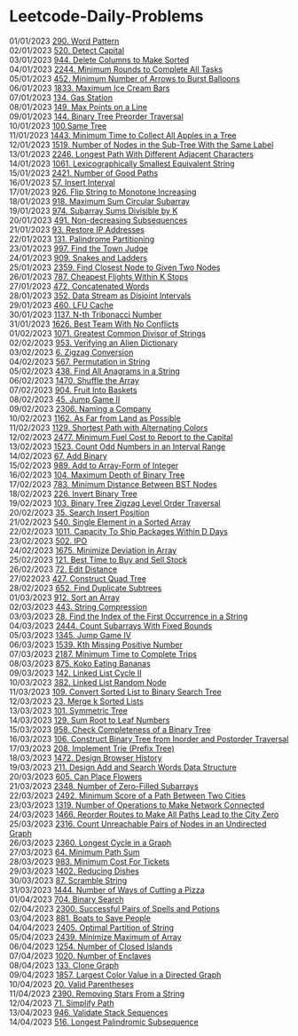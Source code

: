 # Leetcode-Daily-Problems </br>
01/01/2023 [290. Word Pattern](https://github.com/pratapshingane18/Leetcode-Daily-Problems/blob/main/290.%20Word%20Pattern) </br>
02/01/2023 [520. Detect Capital](https://github.com/pratapshingane18/Leetcode-Daily-Problems/blob/main/520.%20Detect%20Capital) </br>
03/01/2023 [944. Delete Columns to Make Sorted](https://github.com/pratapshingane18/Leetcode-Daily-Problems/blob/main/944.%20Delete%20Columns%20to%20Make%20Sorted) </br>
04/01/2023 [2244. Minimum Rounds to Complete All Tasks](https://github.com/pratapshingane18/Leetcode-Daily-Problems/blob/main/2244.%20Minimum%20Rounds%20to%20Complete%20All%20Tasks) </br>
05/01/2023 [452. Minimum Number of Arrows to Burst Balloons](https://github.com/pratapshingane18/Leetcode-Daily-Problems/blob/main/452.%20Minimum%20Number%20of%20Arrows%20to%20Burst%20Balloons) </br>
06/01/2023 [1833. Maximum Ice Cream Bars](https://github.com/pratapshingane18/Leetcode-Daily-Problems/blob/main/1833.%20Maximum%20Ice%20Cream%20Bars) </br>
07/01/2023 [134. Gas Station](https://github.com/pratapshingane18/Leetcode-Daily-Problems/blob/main/134.%20Gas%20Station) </br>
08/01/2023 [149. Max Points on a Line](https://github.com/pratapshingane18/Leetcode-Daily-Problems/blob/main/149.%20Max%20Points%20on%20a%20Line) </br>
09/01/2023 [144. Binary Tree Preorder Traversal](https://github.com/pratapshingane18/Leetcode-Daily-Problems/blob/main/144.%20Binary%20Tree%20Preorder%20Traversal) </br>
10/01/2023 [100.Same Tree](https://github.com/pratapshingane18/Leetcode-Daily-Problems/blob/main/100.%20Same%20Tree) </br>
11/01/2023 [1443. Minimum Time to Collect All Apples in a Tree](https://github.com/pratapshingane18/Leetcode-Daily-Problems/blob/main/1443.%20Minimum%20Time%20to%20Collect%20All%20Apples%20in%20a%20Tree) </br>
12/01/2023 [1519. Number of Nodes in the Sub-Tree With the Same Label](https://github.com/pratapshingane18/Leetcode-Daily-Problems/blob/main/1519.%20Number%20of%20Nodes%20in%20the%20Sub-Tree%20With%20the%20Same%20Label) </br>
13/01/2023 [2246. Longest Path With Different Adjacent Characters](https://github.com/pratapshingane18/Leetcode-Daily-Problems/blob/main/2246.%20Longest%20Path%20With%20Different%20Adjacent%20Characters)</br>
14/01/2023 [1061. Lexicographically Smallest Equivalent String](https://github.com/pratapshingane18/Leetcode-Daily-Problems/blob/main/LexicographicallySmallestEquivalentString.cpp) </br>
15/01/2023 [2421. Number of Good Paths](https://github.com/pratapshingane18/Leetcode-Daily-Problems/blob/main/Number_of_Good_Paths.cpp) </br>
16/01/2023 [57. Insert Interval](https://github.com/pratapshingane18/Leetcode-Daily-Problems/blob/main/Insert_Interval.cpp) </br>
17/01/2023 [926. Flip String to Monotone Increasing](https://github.com/pratapshingane18/Leetcode-Daily-Problems/blob/main/FlipString_to_Monotone_Increasing.cpp) </br>
18/01/2023 [918. Maximum Sum Circular Subarray](https://github.com/pratapshingane18/Leetcode-Daily-Problems/blob/main/Maximum_Sum_Circular_Subarray.cpp) </br>
19/01/2023 [974. Subarray Sums Divisible by K](https://github.com/pratapshingane18/Leetcode-Daily-Problems/blob/main/Subarray_Sums_Divisible_by_K.cpp) </br>
20/01/2023 [491. Non-decreasing Subsequences](https://github.com/pratapshingane18/Leetcode-Daily-Problems/blob/main/NondecreasingSubsequences.cpp) </br>
21/01/2023 [93. Restore IP Addresses](https://github.com/pratapshingane18/Leetcode-Daily-Problems/blob/main/Restore_IP_Addresses.cpp) </br>
22/01/2023 [131. Palindrome Partitioning](https://github.com/pratapshingane18/Leetcode-Daily-Problems/blob/main/Palindrome_Partitioning.cpp)</br>
23/01/2023 [997. Find the Town Judge](https://github.com/pratapshingane18/Leetcode-Daily-Problems/blob/main/Find_the_Town_Judge.cpp) </br>
24/01/2023 [909. Snakes and Ladders](https://github.com/pratapshingane18/Leetcode-Daily-Problems/blob/main/Snakes_and_Ladders.cpp) </br>
25/01/2023 [2359. Find Closest Node to Given Two Nodes](https://github.com/pratapshingane18/Leetcode-Daily-Problems/blob/main/Find_Closest_Node_to_Given_Two_Nodes.cpp) </br>
26/01/2023 [787. Cheapest Flights Within K Stops](https://github.com/pratapshingane18/Leetcode-Daily-Problems/blob/main/Cheapest_Flights_Within_K_Stops.cpp) </br>
27/01/2023 [472. Concatenated Words](https://github.com/pratapshingane18/Leetcode-Daily-Problems/blob/main/Concatenated_Words.cpp)  </br>
28/01/2023 [352. Data Stream as Disjoint Intervals](https://github.com/pratapshingane18/Leetcode-Daily-Problems/blob/main/Data%20StreamasDisjointIntervals.cpp)</br>
29/01/2023 [460. LFU Cache](https://github.com/pratapshingane18/Leetcode-Daily-Problems/blob/main/LFUCache.cpp)</br>
30/01/2023 [1137. N-th Tribonacci Number](https://github.com/pratapshingane18/Leetcode-Daily-Problems/blob/main/N-thTribonacciNumber.cpp)</br>
31/01/2023 [1626. Best Team With No Conflicts](https://github.com/pratapshingane18/Leetcode-Daily-Problems/blob/main/BestTeamWithNoConflicts.cpp)</br>
01/02/2023 [1071. Greatest Common Divisor of Strings](https://github.com/pratapshingane18/Leetcode-Daily-Problems/blob/main/GreatestCommonDivisorofStrings.cpp)</br>
02/02/2023 [953. Verifying an Alien Dictionary](https://github.com/pratapshingane18/Leetcode-Daily-Problems/blob/main/953.%20Verifying%20an%20Alien%20Dictionary)</br>
03/02/2023 [6. Zigzag Conversion](https://github.com/pratapshingane18/Leetcode-Daily-Problems/blob/main/ZigzagConversion.cpp)</br>
04/02/2023 [567. Permutation in String](https://github.com/pratapshingane18/Leetcode-Daily-Problems/blob/main/PermutationinString.cpp)</br>
05/02/2023 [438. Find All Anagrams in a String](https://github.com/pratapshingane18/Leetcode-Daily-Problems/blob/main/FindAllAnagramsinaString.cpp) </br>
06/02/2023 [1470. Shuffle the Array](https://github.com/pratapshingane18/Leetcode-Daily-Problems/blob/main/ShuffletheArray.cpp) </br>
07/02/2023 [904. Fruit Into Baskets](https://github.com/pratapshingane18/Leetcode-Daily-Problems/blob/main/FruitsIntoBasket.cpp) </br>
08/02/2023 [45. Jump Game II](https://github.com/pratapshingane18/Leetcode-Daily-Problems/blob/main/JumpGameII.cpp) </br>
09/02/2023 [2306. Naming a Company](https://github.com/pratapshingane18/Leetcode-Daily-Problems/blob/main/NamingaCompan.cpp) </br>
10/02/2023 [1162. As Far from Land as Possible](https://github.com/pratapshingane18/Leetcode-Daily-Problems/blob/main/As%20Far%20from%20Land%20as%20Possible)</br>
11/02/2023 [1129. Shortest Path with Alternating Colors](https://github.com/pratapshingane18/Leetcode-Daily-Problems/blob/main/Shortest%20Path%20with%20Alternating%20Colors)</br>
12/02/2023 [2477. Minimum Fuel Cost to Report to the Capital](https://github.com/pratapshingane18/Leetcode-Daily-Problems/blob/main/Minimum%20Fuel%20Cost%20to%20Report%20to%20the%20Capital) </br>
13/02/2023 [1523. Count Odd Numbers in an Interval Range](https://github.com/pratapshingane18/Leetcode-Daily-Problems/blob/main/Count%20OddNumbersinanIntervalRange.cpp) </br>
14/02/2023 [67. Add Binary](https://github.com/pratapshingane18/Leetcode-Daily-Problems/blob/main/AddBinary.cpp) </br>
15/02/2023 [989. Add to Array-Form of Integer](https://github.com/pratapshingane18/Leetcode-Daily-Problems/blob/main/AddtoArrayFormofInteger.cpp) </br>
16/02/2023 [104. Maximum Depth of Binary Tree](https://github.com/pratapshingane18/Leetcode-Daily-Problems/blob/main/MaximumDepthofBinaryTree.cpp) </br>
17/02/2023 [783. Minimum Distance Between BST Nodes](https://github.com/pratapshingane18/Leetcode-Daily-Problems/blob/main/MinimumDistanceBetweenBSTNodes.cpp) </br>
18/02/2023 [226. Invert Binary Tree](https://github.com/pratapshingane18/Leetcode-Daily-Problems/blob/main/InvertBinaryTree.cpp) </br>
19/02/2023 [103. Binary Tree Zigzag Level Order Traversal](https://github.com/pratapshingane18/Leetcode-Daily-Problems/blob/main/103.%20Binary%20Tree%20Zigzag%20Level%20Order%20Traversal) </br> 
20/02/2023 [35. Search Insert Position](https://github.com/pratapshingane18/Leetcode-Daily-Problems/blob/main/SearchInsertPosition.cpp) </br>
21/02/2023 [540. Single Element in a Sorted Array](https://github.com/pratapshingane18/Leetcode-Daily-Problems/blob/main/SingleElementinaSortedArray.cpp) </br>
22/02/2023 [1011. Capacity To Ship Packages Within D Days](https://github.com/pratapshingane18/Leetcode-Daily-Problems/blob/main/CapacityToShipPackagesWithinDDays.cpp) </br>
23/02/2023 [502. IPO](https://github.com/pratapshingane18/Leetcode-Daily-Problems/blob/main/IPO.cpp) </br>
24/02/2023 [1675. Minimize Deviation in Array](https://github.com/pratapshingane18/Leetcode-Daily-Problems/blob/main/MinimizeDeviationinArray.cpp) </br>
25/02/2023 [121. Best Time to Buy and Sell Stock](https://github.com/pratapshingane18/Leetcode-Daily-Problems/blob/main/BestTimetoBuyandSellStock.cpp) </br>
26/02/2023 [72. Edit Distance](https://github.com/pratapshingane18/Leetcode-Daily-Problems/blob/main/EditDistance.cpp) </br>
27/022023 [427. Construct Quad Tree](https://github.com/pratapshingane18/Leetcode-Daily-Problems/blob/main/ConstructQuadTree.cpp) </br>
28/02/2023 [652. Find Duplicate Subtrees](https://github.com/pratapshingane18/Leetcode-Daily-Problems/blob/main/FindDuplicateSubtrees.cpp) </br>
01/03/2023 [912. Sort an Array](https://github.com/pratapshingane18/Leetcode-Daily-Problems/blob/main/SortanArray.cpp) </br>
02/03/2023 [443. String Compression](https://github.com/pratapshingane18/Leetcode-Daily-Problems/blob/main/StringCompression.cpp) </br>
03/03/2023 [28. Find the Index of the First Occurrence in a String](https://github.com/pratapshingane18/Leetcode-Daily-Problems/blob/main/FindtheIndexoftheFirstOccurrenceinaString.cpp) </br>
04/03/2023 [2444. Count Subarrays With Fixed Bounds](https://github.com/pratapshingane18/Leetcode-Daily-Problems/blob/main/CountSubarraysWithFixedBounds.cpp) </br>
05/03/2023 [1345. Jump Game IV](https://github.com/pratapshingane18/Leetcode-Daily-Problems/blob/main/JumpGameIV.cpp) </br>
06/03/2023 [1539. Kth Missing Positive Number](https://github.com/pratapshingane18/Leetcode-Daily-Problems/blob/main/KthMissingPositiveNumber.cpp) </br>
07/03/2023 [2187. Minimum Time to Complete Trips](https://github.com/pratapshingane18/Leetcode-Daily-Problems/blob/main/MinimumTimetoCompleteTrips.cpp) </br>
08/03/2023 [875. Koko Eating Bananas](https://github.com/pratapshingane18/Leetcode-Daily-Problems/blob/main/KokoEatingBanana.cpp) </br>
09/03/2023 [142. Linked List Cycle II](https://github.com/pratapshingane18/Leetcode-Daily-Problems/blob/main/LinkedListCycleII.cpp) </br>
10/03/2023 [382. Linked List Random Node](https://github.com/pratapshingane18/Leetcode-Daily-Problems/blob/main/LinkedListRandomNode.cpp) </br>
11/03/2023 [109. Convert Sorted List to Binary Search Tree](https://github.com/pratapshingane18/Leetcode-Daily-Problems/blob/main/Convert%20Sorted%20List%20to%20Binary%20Search%20Tree) </br>
12/03/2023 [23. Merge k Sorted Lists](https://github.com/pratapshingane18/Leetcode-Daily-Problems/blob/main/MergekSortedLists.cpp) </br>
13/03/2023 [101. Symmetric Tree](https://github.com/pratapshingane18/Leetcode-Daily-Problems/blob/main/SymmetricTree.cpp) </br>
14/03/2023 [129. Sum Root to Leaf Numbers](https://github.com/pratapshingane18/Leetcode-Daily-Problems/blob/main/SumRoottoLeafNumbers.cpp) </br>
15/03/2023 [958. Check Completeness of a Binary Tree](https://github.com/pratapshingane18/Leetcode-Daily-Problems/blob/main/CheckCompletenessofaBinaryTree.cpp) </br>
16/03/2023 [106. Construct Binary Tree from Inorder and Postorder Traversal](https://github.com/pratapshingane18/Leetcode-Daily-Problems/blob/main/TreefromInorderaPostorderTraversal.cpp) </br>
17/03/2023 [208. Implement Trie (Prefix Tree)](https://github.com/pratapshingane18/Leetcode-Daily-Problems/blob/main/ImplementTrie(PrefixTree).cpp) </br>
18/03/2023 [1472. Design Browser History](https://github.com/pratapshingane18/Leetcode-Daily-Problems/blob/main/DesignBrowserHistory.cpp) </br>
19/03/2023 [211. Design Add and Search Words Data Structure](https://github.com/pratapshingane18/Leetcode-Daily-Problems/blob/main/Design%20Add%20and%20Search%20Words%20Data%20Structure.cpp) </br>
20/03/2023 [605. Can Place Flowers](https://github.com/pratapshingane18/Leetcode-Daily-Problems/blob/main/CanPlaceFlowers.cpp) </br>
21/03/2023 [2348. Number of Zero-Filled Subarrays](https://github.com/pratapshingane18/Leetcode-Daily-Problems/blob/main/NumberofZeroFilledSubarrays.cpp) </br>
22/03/2023 [2492. Minimum Score of a Path Between Two Cities](https://github.com/pratapshingane18/Leetcode-Daily-Problems/blob/main/MinimumScoreofaPathBetweenTwoCities.cpp) </br>
23/03/2023 [1319. Number of Operations to Make Network Connected](https://github.com/pratapshingane18/Leetcode-Daily-Problems/blob/main/Number%20of%20Operations%20to%20Make%20Network%20Connected.cpp) </br>
24/03/2023 [1466. Reorder Routes to Make All Paths Lead to the City Zero](https://github.com/pratapshingane18/Leetcode-Daily-Problems/blob/main/reorder%20routes%20to%20make%20all%20paths%20lead%20to%20the%20city%20zero.cpp) </br>
25/03/2023 [2316. Count Unreachable Pairs of Nodes in an Undirected Graph](https://github.com/pratapshingane18/Leetcode-Daily-Problems/blob/main/Count%20Unreachable%20Pairs%20of%20Nodes%20in%20an%20Undirected%20Graph.cpp) </br>
26/03/2023 [2360. Longest Cycle in a Graph](https://github.com/pratapshingane18/Leetcode-Daily-Problems/blob/main/2360.%20Longest%20Cycle%20in%20a%20Graph.cpp) </br>
27/03/2023 [64. Minimum Path Sum](https://github.com/pratapshingane18/Leetcode-Daily-Problems/blob/main/Minimum%20Path%20Sum.cpp) </br>
28/03/2023 [983. Minimum Cost For Tickets](https://github.com/pratapshingane18/Leetcode-Daily-Problems/blob/main/Minimum%20Cost%20For%20Tickets.cpp) </br>
29/03/2023 [1402. Reducing Dishes](https://github.com/pratapshingane18/Leetcode-Daily-Problems/blob/main/Reducing%20Dishes.cpp) </br>
30/03/2023 [87. Scramble String](https://github.com/pratapshingane18/Leetcode-Daily-Problems/blob/main/Scramble%20String.cpp) </br>
31/03/2023 [1444. Number of Ways of Cutting a Pizza](https://github.com/pratapshingane18/Leetcode-Daily-Problems/blob/main/Number%20of%20Ways%20of%20Cutting%20a%20Pizza.cpp) </br>
01/04/2023 [704. Binary Search](https://github.com/pratapshingane18/Leetcode-Daily-Problems/blob/main/Binary%20Search.cpp) </br>
02/04/2023 [2300. Successful Pairs of Spells and Potions](https://github.com/pratapshingane18/Leetcode-Daily-Problems/blob/main/vSuccessful%20Pairs%20of%20Spells%20and%20Potions.cpp) </br>
03/04/2023 [881. Boats to Save People](https://github.com/pratapshingane18/Leetcode-Daily-Problems/blob/main/Boats%20to%20Save%20People.cpp) </br>
04/04/2023 [2405. Optimal Partition of String](https://github.com/pratapshingane18/Leetcode-Daily-Problems/blob/main/Optimal%20Partition%20of%20String.cpp) </br>
05/04/2023 [2439. Minimize Maximum of Array](https://github.com/pratapshingane18/Leetcode-Daily-Problems/blob/main/Minimize%20Maximum%20of%20Array.cpp) </br>
06/04/2023 [1254. Number of Closed Islands](https://github.com/pratapshingane18/Leetcode-Daily-Problems/blob/main/Number%20of%20Closed%20Islands.cpp) </br>
07/04/2023 [1020. Number of Enclaves](https://github.com/pratapshingane18/Leetcode-Daily-Problems/blob/main/Number%20of%20Enclaves.cpp) </br>
08/04/2023 [133. Clone Graph](https://github.com/pratapshingane18/Leetcode-Daily-Problems/blob/main/CloneGraph.cpp) </br>
09/04/2023 [1857. Largest Color Value in a Directed Graph](https://github.com/pratapshingane18/Leetcode-Daily-Problems/blob/main/Largest%20Color%20Value%20in%20a%20Directed%20Graph.cpp) </br>
10/04/2023 [20. Valid Parentheses](https://github.com/pratapshingane18/Leetcode-Daily-Problems/blob/main/Valid%20Parentheses.cpp) </br>
11/04/2023 [2390. Removing Stars From a String](https://github.com/pratapshingane18/Leetcode-Daily-Problems/blob/main/Removing%20Stars%20From%20a%20String.cpp) </br>
12/04/2023 [71. Simplify Path](https://github.com/pratapshingane18/Leetcode-Daily-Problems/blob/main/Simplify%20Path.cpp) </br>
13/04/2023 [946. Validate Stack Sequences](https://github.com/pratapshingane18/Leetcode-Daily-Problems/blob/main/Validate%20Stack%20Sequences.cpp) </br>
14/04/2023 [516. Longest Palindromic Subsequence](https://github.com/pratapshingane18/Leetcode-Daily-Problems/blob/main/Longest%20Palindromic%20Subsequence.cpp) </br>
